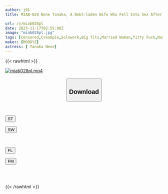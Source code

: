 ```yaml
---
author: j91
title: MIAB-028 Nene Tanaka, A Debt-laden Wife Who Fell Into Sex After Being Impregnated 34 Times With A Loan From A Moneylender Father Using Her Huge Breasts As Collateral.

url: /v/miab028pl
date: 2023-11-17T02:55:00Z
image: "miab028pl.jpg"
tags: [Censored,Creampie,Solowork,Big Tits,Married Woman,Titty Fuck,Nasty, Hardcore	 ]
maker: [MOODYZ]
actress: [ Tanaka Nene]
---
```



{{< rawhtml >}}

<div class="video" data-videoid="6P8J4e2pb7C9AG3">
    <a href="javascript:;">
        <img src="https://my.j91.asia/v/miab028pl/miab028pl.jpg" width="WIDTH" height="HEIGHT" alt="miab028pl.mp4" loading="lazy">
    </a>
</div>

<script type="text/javascript" src="https://j91.asia/asset/on-demand-st.js"></script>

<br>
  <link rel="stylesheet" href="https://j91.asia/asset/bs5.css">
  
  <center>
  <button class="btn btn-primary" type="button" data-bs-toggle="collapse" data-bs-target=".multi-collapse" aria-expanded="false" aria-controls="multiCollapseExample1 multiCollapseExample2"><h2>Download</h2></button></center>
</p>
<div class="row">
  <div class="col">
    <div class="collapse multi-collapse" id="multiCollapseExample1">
      <div class="card card-body">
	      	      <br>
<div class="buttons">  
<p><a href="https://streamtape.to/v/6P8J4e2pb7C9AG3" target="_blank"><button class="btn-hover color-3"><i class="fa fa-download"></i> ST</button></a></p>
<p><a href="https://sfastwish.com/wuf0zz28zn5m" target="_blank"><button class="btn-hover color-2"><i class="fa fa-download"></i> SW</button></a></p></div>
    </div>
  </div>
</div>
  <div class="col">
    <div class="collapse multi-collapse" id="multiCollapseExample2">
      <div class="card card-body">
	      <br>
<div class="buttons">
<p><a href="javascript:;" target="_blank"><button class="btn-hover color-9"><i class="fa fa-download"></i> FL</button></a></p>
<p><a href="javascript:;" target="_blank"><button class="btn-hover color-8"><i class="fa fa-download"></i> FM</button></a></p></div>
<br><br>
      </div>
    </div>
  </div>
</div>

{{< /rawhtml >}}
